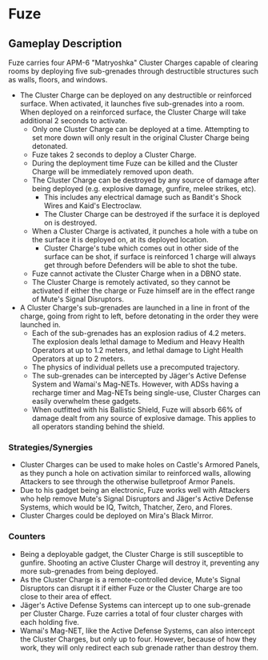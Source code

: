 # Fuze

## Gameplay Description

Fuze carries four APM-6 "Matryoshka" Cluster Charges capable of clearing rooms by deploying five sub-grenades through destructible structures such as walls, floors, and windows.

- The Cluster Charge can be deployed on any destructible or reinforced surface. When activated, it launches five sub-grenades into a room. When deployed on a reinforced surface, the Cluster Charge will take additional 2 seconds to activate.
  - Only one Cluster Charge can be deployed at a time. Attempting to set more down will only result in the original Cluster Charge being detonated.
  - Fuze takes 2 seconds to deploy a Cluster Charge.
  - During the deployment time Fuze can be killed and the Cluster Charge will be immediately removed upon death.
  - The Cluster Charge can be destroyed by any source of damage after being deployed (e.g. explosive damage, gunfire, melee strikes, etc).
    - This includes any electrical damage such as Bandit's Shock Wires and Kaid's Electroclaw.
    - The Cluster Charge can be destroyed if the surface it is deployed on is destroyed.
  - When a Cluster Charge is activated, it punches a hole with a tube on the surface it is deployed on, at its deployed location.
    - Cluster Charge's tube which comes out in other side of the surface can be shot, if surface is reinforced 1 charge will always get through before Defenders will be able to shot the tube.
  - Fuze cannot activate the Cluster Charge when in a DBNO state.
  - The Cluster Charge is remotely activated, so they cannot be activated if either the charge or Fuze himself are in the effect range of Mute's Signal Disruptors.
- A Cluster Charge's sub-grenades are launched in a line in front of the charge, going from right to left, before detonating in the order they were launched in.
  - Each of the sub-grenades has an explosion radius of 4.2 meters. The explosion deals lethal damage to Medium and Heavy Health Operators at up to 1.2 meters, and lethal damage to Light Health Operators at up to 2 meters.
  - The physics of individual pellets use a precomputed trajectory.
  - The sub-grenades can be intercepted by Jäger's Active Defense System and Wamai's Mag-NETs. However, with ADSs having a recharge timer and Mag-NETs being single-use, Cluster Charges can easily overwhelm these gadgets.
  - When outfitted with his Ballistic Shield, Fuze will absorb 66% of damage dealt from any source of explosive damage. This applies to all operators standing behind the shield.

### Strategies/Synergies

- Cluster Charges can be used to make holes on Castle's Armored Panels, as they punch a hole on activation similar to reinforced walls, allowing Attackers to see through the otherwise bulletproof Armor Panels.
- Due to his gadget being an electronic, Fuze works well with Attackers who help remove Mute's Signal Disruptors and Jäger's Active Defense Systems, which would be IQ, Twitch, Thatcher, Zero, and Flores.
- Cluster Charges could be deployed on Mira's Black Mirror.

### Counters

- Being a deployable gadget, the Cluster Charge is still susceptible to gunfire. Shooting an active Cluster Charge will destroy it, preventing any more sub-grenades from being deployed.
- As the Cluster Charge is a remote-controlled device, Mute's Signal Disruptors can disrupt it if either Fuze or the Cluster Charge are too close to their area of effect.
- Jäger's Active Defense Systems can intercept up to one sub-grenade per Cluster Charge. Fuze carries a total of four cluster charges with each holding five.
- Wamai's Mag-NET, like the Active Defense Systems, can also intercept the Cluster Charges, but only up to four. However, because of how they work, they will only redirect each sub grenade rather than destroy them.
